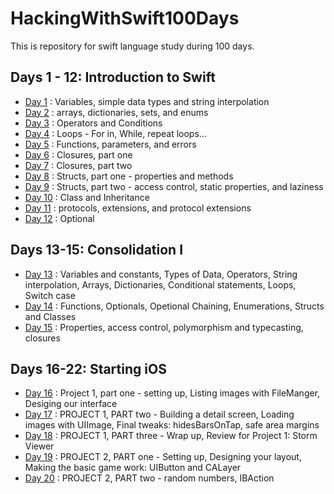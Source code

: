 # HackingWithSwift100Days

This is repository for swift language study during 100 days.

## Days 1 - 12: Introduction to Swift

* [Day 1](./Documents/day1.md) : Variables, simple data types and string interpolation
* [Day 2](./Documents/day2.md) : arrays, dictionaries, sets, and enums
* [Day 3](./Documents/day3.md) : Operators and Conditions
* [Day 4](./Documents/day4.md) : Loops - For in, While, repeat loops...
* [Day 5](./Documents/day5.md) : Functions, parameters, and errors
* [Day 6](./Documents/day6.md) : Closures, part one
* [Day 7](./Documents/day7.md) : Closures, part two
* [Day 8](./Documents/day8.md) : Structs, part one - properties and methods
* [Day 9](./Documents/day9.md) : Structs, part two - access control, static properties, and laziness
* [Day 10](./Documents/day10.md) : Class and Inheritance
* [Day 11](./Documents/day11.md) : protocols, extensions, and protocol extensions
* [Day 12](./Documents/day12.md) : Optional

## Days 13-15: Consolidation I

* [Day 13](./Documents/day13.md) : Variables and constants, Types of Data, Operators, String interpolation, Arrays, Dictionaries, Conditional statements, Loops, Switch case
* [Day 14](./Documents/day14.md) : Functions, Optionals, Opetional Chaining, Enumerations, Structs and Classes
* [Day 15](./Documents/day15.md) : Properties, access control, polymorphism and typecasting, closures

## Days 16-22: Starting iOS

* [Day 16](./Documents/day16.md) : Project 1, part one - setting up, Listing images with FileManger, Desiging our interface
* [Day 17](./Documents/day17.md) : PROJECT 1, PART two - Building a detail screen, Loading images with UIImage, Final tweaks: hidesBarsOnTap, safe area margins
* [Day 18](./Documents/day18.md) : PROJECT 1, PART three - Wrap up, Review for Project 1: Storm Viewer
* [Day 19](./Documents/day19.md) : PROJECT 2, PART one - Setting up, Designing your layout, Making the basic game work: UIButton and CALayer
* [Day 20](./Documents/day20.md) : PROJECT 2, PART two - random numbers, IBAction